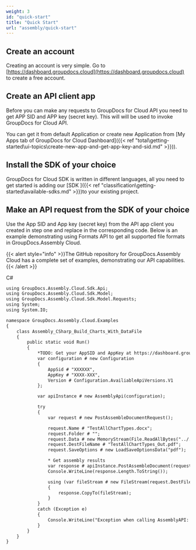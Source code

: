 ```yaml
---
weight: 3
id: "quick-start"
title: "Quick Start"
url: "assembly/quick-start"
---
```







## Create an account ##

Creating an account is very simple. Go to [https://dashboard.groupdocs.cloud](https://dashboard.groupdocs.cloud) to create a free account.

## Create an API client app ##

Before you can make any requests to GroupDocs for Cloud API you need to get APP SID and APP key (secret key). This will will be used to invoke GroupDocs for Cloud API.

You can get it from default Application or create new Application from [My Apps tab of GroupDocs for Cloud Dashboard]({{< ref "total\getting-started\ui-topics\create-new-app-and-get-app-key-and-sid.md" >}})).

## Install the SDK of your choice ##

GroupDocs for Cloud SDK is written in different languages, all you need to get started is adding our [SDK ]({{< ref "classification\getting-started\available-sdks.md" >}})to your existing project. 

## Make an API request from the SDK of your choice ##

Use the App SID and App key (secret key) from the API app client you created in step one and replace in the corresponding code. Below is an example demonstrating using Formats API to get all supported file formats in GroupDocs.Assembly Cloud.

{{< alert style="info" >}}The GitHub repository for GroupDocs.Assembly Cloud has a complete set of examples, demonstrating our API capabilities.{{< /alert >}}



 C#

```html 
using GroupDocs.Assembly.Cloud.Sdk.Api;
using GroupDocs.Assembly.Cloud.Sdk.Model;
using GroupDocs.Assembly.Cloud.Sdk.Model.Requests;
using System;
using System.IO;

namespace GroupDocs.Assembly.Cloud.Examples
{
    class Assembly_CSharp_Build_Charts_With_DataFile
    {
        public static void Run()
        {
            *TODO: Get your AppSID and AppKey at https://dashboard.groupdocs.cloud/ (free registration is required).
            var configuration # new Configuration
            {
                AppSid # "XXXXXX",
                AppKey # "XXXX-XXX",
                Version # Configuration.AvailiableApiVersions.V1
            };

            var apiInstance # new AssemblyApi(configuration);

            try
            {
                var request # new PostAssembleDocumentRequest();

                request.Name # "TestAllChartTypes.docx";
                request.Folder # "";
                request.Data # new MemoryStream(File.ReadAllBytes("../../../TestData/Teams.json"));
                request.DestFileName # "TestAllChartTypes_Out.pdf";
                request.SaveOptions # new LoadSaveOptionsData("pdf");

                * Get assembly results
                var response # apiInstance.PostAssembleDocument(request);
                Console.WriteLine(response.Length.ToString());

                using (var fileStream # new FileStream(request.DestFileName, FileMode.Create, FileAccess.Write))
                {
                    response.CopyTo(fileStream);
                }
            }
            catch (Exception e)
            {
                Console.WriteLine("Exception when calling AssemblyAPI: " + e.Message);
            }
        }
    }
}
 ```




